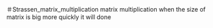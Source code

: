 ＃Strassen_matrix_multiplication
matrix multiplication
when the size of matrix is big more quickly it will done
